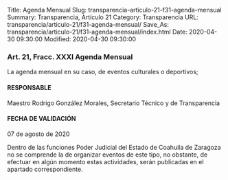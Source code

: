 Title: Agenda Mensual
Slug: transparencia-articulo-21-f31-agenda-mensual
Summary: Transparencia, Artículo 21
Category: Transparencia
URL: transparencia/articulo-21/f31-agenda-mensual/
Save_As: transparencia/articulo-21/f31-agenda-mensual/index.html
Date: 2020-04-30 09:30:00
Modified: 2020-04-30 09:30:00


### Art. 21, Fracc. XXXI Agenda Mensual

La agenda mensual en su caso, de eventos culturales o deportivos;

#### RESPONSABLE

Maestro Rodrigo González Morales, Secretario Técnico y de Transparencia

#### FECHA DE VALIDACIÓN

07 de agosto de 2020

Dentro de las funciones Poder Judicial del Estado de Coahuila de Zaragoza no se comprende la de organizar eventos de este tipo, no obstante, de efectuar en algún momento estas actividades, serán publicadas en el apartado correspondiente.


